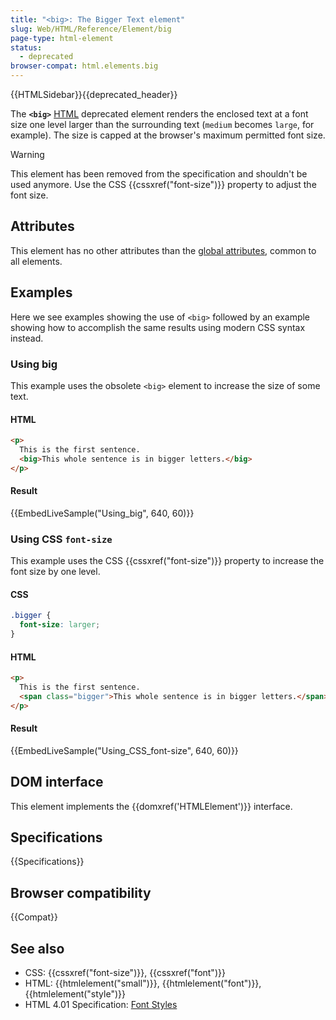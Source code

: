 ```yaml
---
title: "<big>: The Bigger Text element"
slug: Web/HTML/Reference/Element/big
page-type: html-element
status:
  - deprecated
browser-compat: html.elements.big
---
```


{{HTMLSidebar}}{{deprecated_header}}

The **`<big>`** [HTML](/en-US/docs/Web/HTML) deprecated element renders the enclosed text at a font size one level larger than the surrounding text (`medium` becomes `large`, for example). The size is capped at the browser's maximum permitted font size.

> [!WARNING]
> This element has been removed from the specification and shouldn't be used anymore. Use the CSS {{cssxref("font-size")}} property to adjust the font size.

## Attributes

This element has no other attributes than the [global attributes](/en-US/docs/Web/HTML/Global_attributes), common to all elements.

## Examples

Here we see examples showing the use of `<big>` followed by an example showing how to accomplish the same results using modern CSS syntax instead.

### Using big

This example uses the obsolete `<big>` element to increase the size of some text.

#### HTML

```html
<p>
  This is the first sentence.
  <big>This whole sentence is in bigger letters.</big>
</p>
```

#### Result

{{EmbedLiveSample("Using_big", 640, 60)}}

### Using CSS `font-size`

This example uses the CSS {{cssxref("font-size")}} property to increase the font size by one level.

#### CSS

```css
.bigger {
  font-size: larger;
}
```

#### HTML

```html
<p>
  This is the first sentence.
  <span class="bigger">This whole sentence is in bigger letters.</span>
</p>
```

#### Result

{{EmbedLiveSample("Using_CSS_font-size", 640, 60)}}

## DOM interface

This element implements the {{domxref('HTMLElement')}} interface.

<!-- ## Technical summary -->

## Specifications

{{Specifications}}

## Browser compatibility

{{Compat}}

## See also

- CSS: {{cssxref("font-size")}}, {{cssxref("font")}}
- HTML: {{htmlelement("small")}}, {{htmlelement("font")}}, {{htmlelement("style")}}
- HTML 4.01 Specification: [Font Styles](https://www.w3.org/TR/html4/present/graphics.html#h-15.2)
